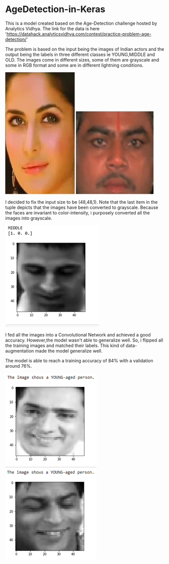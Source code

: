 # AgeDetection-in-Keras

This is a model created based on the Age-Detection challenge hosted by Analytics Vidhya.
The link for the data is here
  'https://datahack.analyticsvidhya.com/contest/practice-problem-age-detection/'
  
The problem is based on the input being the images of Indian actors and the output being the labels in three
different classes ie YOUNG,MIDDLE and OLD.
The images come in different sizes, some of them are grayscale and some in RGB format 
and  some are in different lightning conditions.

![](images/171.jpg)    ![](images/23733.jpg)

I decided to fix the input size to be (48,48,1). Note that the last item in the tuple depicts that the images 
have been converted to grayscale.
Because the faces are invariant to color-intensity, i purposely converted all the images into grayscale.

![](images/img2.PNG) 


I fed all the images into a Convolutional Network and achieved a good accuracy. However,the model wasn't able to generalize well.
So, i flipped all the training images and matched their labels. This kind of data-augmentation made the model generalize well.

The model is able to reach a training accuracy of 84% with a validation around 76%.

 ![](images/Capture43.PNG)  ![](images/Capture78.PNG) 

